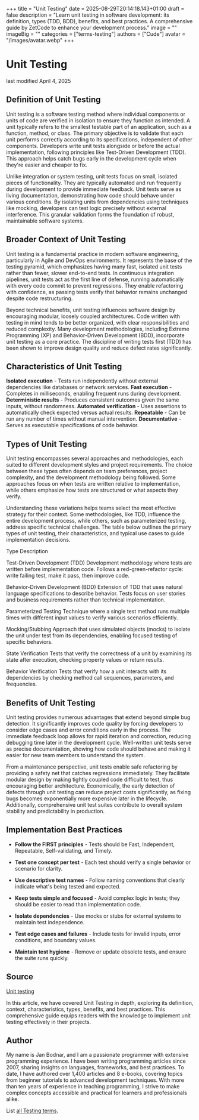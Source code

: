 +++
title = "Unit Testing"
date = 2025-08-29T20:14:18.143+01:00
draft = false
description = "Learn unit testing in software development: its definition, types (TDD, BDD), benefits, and best practices. A comprehensive guide by ZetCode to enhance your development process."
image = ""
imageBig = ""
categories = ["terms-testing"]
authors = ["Cude"]
avatar = "/images/avatar.webp"
+++

# Unit Testing

last modified April 4, 2025

## Definition of Unit Testing

Unit testing is a software testing method where individual components or units
of code are verified in isolation to ensure they function as intended. A unit
typically refers to the smallest testable part of an application, such as a
function, method, or class. The primary objective is to validate that each unit
performs correctly according to its specifications, independent of other
components. Developers write unit tests alongside or before the actual
implementation, following principles like Test-Driven Development (TDD). This
approach helps catch bugs early in the development cycle when they're easier and
cheaper to fix.

Unlike integration or system testing, unit tests focus on small, isolated pieces
of functionality. They are typically automated and run frequently during
development to provide immediate feedback. Unit tests serve as living
documentation, demonstrating how code should behave under various conditions.
By isolating units from dependencies using techniques like mocking, developers
can test logic precisely without external interference. This granular validation
forms the foundation of robust, maintainable software systems.

## Broader Context of Unit Testing

Unit testing is a fundamental practice in modern software engineering,
particularly in Agile and DevOps environments. It represents the base of the
testing pyramid, which emphasizes having many fast, isolated unit tests rather
than fewer, slower end-to-end tests. In continuous integration pipelines, unit
tests act as the first line of defense, running automatically with every code
commit to prevent regressions. They enable refactoring with confidence, as
passing tests verify that behavior remains unchanged despite code
restructuring.

Beyond technical benefits, unit testing influences software design by
encouraging modular, loosely coupled architectures. Code written with testing
in mind tends to be better organized, with clear responsibilities and reduced
complexity. Many development methodologies, including Extreme Programming (XP)
and Behavior-Driven Development (BDD), incorporate unit testing as a core
practice. The discipline of writing tests first (TDD) has been shown to improve
design quality and reduce defect rates significantly.

## Characteristics of Unit Testing

**Isolated execution** - Tests run independently without
external dependencies like databases or network services.
**Fast execution** - Completes in milliseconds, enabling
frequent runs during development.
**Deterministic results** - Produces consistent outcomes given
the same inputs, without randomness.
**Automated verification** - Uses assertions to automatically
check expected versus actual results.
**Repeatable** - Can be run any number of times without manual
intervention.
**Documentative** - Serves as executable specifications of
code behavior.

## Types of Unit Testing

Unit testing encompasses several approaches and methodologies, each suited to
different development styles and project requirements. The choice between these
types often depends on team preferences, project complexity, and the
development methodology being followed. Some approaches focus on when tests are
written relative to implementation, while others emphasize how tests are
structured or what aspects they verify.

Understanding these variations helps teams select the most effective strategy
for their context. Some methodologies, like TDD, influence the entire
development process, while others, such as parameterized testing, address
specific technical challenges. The table below outlines the primary types of
unit testing, their characteristics, and typical use cases to guide
implementation decisions.

Type
Description

Test-Driven Development (TDD)
Development methodology where tests are written before implementation code.
Follows a red-green-refactor cycle: write failing test, make it pass, then
improve code.

Behavior-Driven Development (BDD)
Extension of TDD that uses natural language specifications to describe
behavior. Tests focus on user stories and business requirements rather than
technical implementation.

Parameterized Testing
Technique where a single test method runs multiple times with different
input values to verify various scenarios efficiently.

Mocking/Stubbing
Approach that uses simulated objects (mocks) to isolate the unit under test
from its dependencies, enabling focused testing of specific behaviors.

State Verification
Tests that verify the correctness of a unit by examining its state after
execution, checking property values or return results.

Behavior Verification
Tests that verify how a unit interacts with its dependencies by checking
method call sequences, parameters, and frequencies.

## Benefits of Unit Testing

Unit testing provides numerous advantages that extend beyond simple bug
detection. It significantly improves code quality by forcing developers to
consider edge cases and error conditions early in the process. The immediate
feedback loop allows for rapid iteration and correction, reducing debugging time
later in the development cycle. Well-written unit tests serve as precise
documentation, showing how code should behave and making it easier for new team
members to understand the system.

From a maintenance perspective, unit tests enable safe refactoring by providing
a safety net that catches regressions immediately. They facilitate modular
design by making tightly coupled code difficult to test, thus encouraging better
architecture. Economically, the early detection of defects through unit testing
can reduce project costs significantly, as fixing bugs becomes exponentially
more expensive later in the lifecycle. Additionally, comprehensive unit test
suites contribute to overall system stability and predictability in production.

## Implementation Best Practices

- **Follow the FIRST principles** - Tests should be Fast, Independent, Repeatable, Self-validating, and Timely.

- **Test one concept per test** - Each test should verify a single behavior or scenario for clarity.

- **Use descriptive test names** - Follow naming conventions that clearly indicate what's being tested and expected.

- **Keep tests simple and focused** - Avoid complex logic in tests; they should be easier to read than implementation code.

- **Isolate dependencies** - Use mocks or stubs for external systems to maintain test independence.

- **Test edge cases and failures** - Include tests for invalid inputs, error conditions, and boundary values.

- **Maintain test hygiene** - Remove or update obsolete tests, and ensure the suite runs quickly.

## Source

[Unit testing](https://en.wikipedia.org/wiki/Unit_testing)

In this article, we have covered Unit Testing in depth, exploring its
definition, context, characteristics, types, benefits, and best practices. This
comprehensive guide equips readers with the knowledge to implement unit testing
effectively in their projects.

## Author

My name is Jan Bodnar, and I am a passionate programmer with extensive
programming experience. I have been writing programming articles since 2007,
sharing insights on languages, frameworks, and best practices. To date, I have
authored over 1,400 articles and 8 e-books, covering topics from beginner
tutorials to advanced development techniques. With more than ten years of
experience in teaching programming, I strive to make complex concepts accessible
and practical for learners and professionals alike.

List [all Testing terms](/all/#terms-test).
